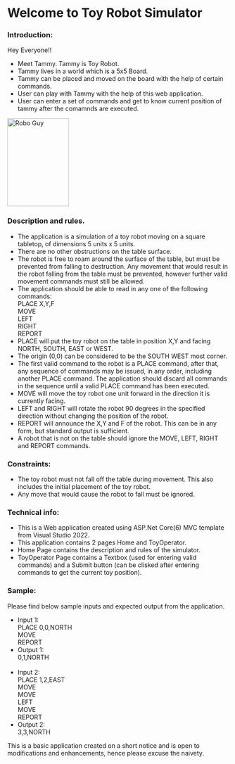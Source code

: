 <h1 class="display-4 text-center">Welcome to Toy Robot Simulator</h1>
<h3>Introduction:</h3>
Hey Everyone!!
<ul>
   <li>Meet Tammy. Tammy is Toy Robot.</li>
   <li>Tammy lives in a world which is a 5x5 Board.</li>
   <li>Tammy can be placed and moved on the board with the help of certain commands.</li>
   <li>User can play with Tammy with the help of this web application.</li>
   <li>User can enter a set of commands and get to know current position of tammy after the comamnds are executed.</li>
</ul>
<img  src="https://github.com/shivendrabhaskar/ToyRobotSimulator/blob/master/Robo.png" alt="Robo Guy" width="140" height="200"/>
<div>
   <p>
   <h3>Description and rules.</h3>
   <ul>
      <li>The application is a simulation of a toy robot moving on a square tabletop, of
         dimensions 5 units x 5 units.
      </li>
      <li>There are no other obstructions on the table surface.</li>
      <li>The robot is free to roam around the surface of the table, but must be prevented from
         falling to destruction. Any movement that would result in the robot falling from the
         table must be prevented, however further valid movement commands must still be
         allowed.
      </li>
      <li>The application should be able to read in any one of the following commands:<br />
         PLACE X,Y,F<br />
         MOVE<br />
         LEFT<br />
         RIGHT<br />
         REPORT
      </li>
      <li>PLACE will put the toy robot on the table in position X,Y and facing NORTH, SOUTH,
         EAST or WEST.
      </li>
      <li>The origin (0,0) can be considered to be the SOUTH WEST most corner.</li>
      <li>The first valid command to the robot is a PLACE command, after that, any sequence
         of commands may be issued, in any order, including another PLACE command. The
         application should discard all commands in the sequence until a valid PLACE
         command has been executed.
      </li>
      <li>MOVE will move the toy robot one unit forward in the direction it is currently facing.</li>
      <li>LEFT and RIGHT will rotate the robot 90 degrees in the specified direction without
         changing the position of the robot.
      </li>
      <li>REPORT will announce the X,Y and F of the robot. This can be in any form, but
         standard output is sufficient.
      </li>
      <li>A robot that is not on the table should ignore the MOVE, LEFT, RIGHT and REPORT
         commands.
      </li>
   </ul>
   </p>
</div>
<h3>Constraints:</h3>
<ul>
   <li>The toy robot must not fall off the table during movement. This also includes the initial
      placement of the toy robot.
   </li>
   <li>Any move that would cause the robot to fall must be ignored.</li>
</ul>
<h3>Technical info:</h3>
<ul>
   <li>This is a Web application created using ASP.Net Core(6) MVC template from Visual Studio 2022.</li>
   <li>This application contains 2 pages Home and ToyOperator.</li>
   <li>Home Page contains the description and rules of the simulator.</li>
   <li>ToyOperator Page contains a Textbox (used for entering valid commands) and a Submit button (can be clisked after entering commands to get the current toy position).</li>
</ul>
<h3>Sample:</h3>
Please find below sample inputs and expected output from the application.
<ul>
   <li>Input 1:<br />
      PLACE 0,0,NORTH<br />
      MOVE<br />
      REPORT<br />
   </li>
   <li>Output 1:<br />
      0,1,NORTH
   </li>
   <br />
   <li>Input 2:<br />
      PLACE 1,2,EAST<br />
      MOVE<br />
      MOVE<br />
      LEFT<br />
      MOVE<br />
      REPORT<br />
   </li>
   <li>Output 2:<br />
      3,3,NORTH
   </li>
</ul>

This is a basic application created on a short notice and is open to modifications and enhancements, hence please excuse the naivety.
